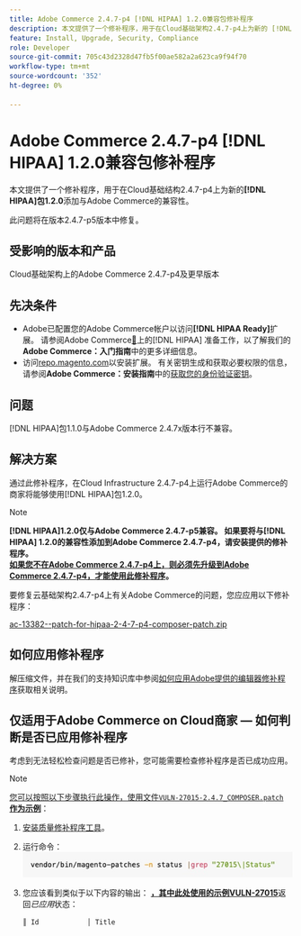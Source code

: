 ```yaml
---
title: Adobe Commerce 2.4.7-p4 [!DNL HIPAA] 1.2.0兼容包修补程序
description: 本文提供了一个修补程序，用于在Cloud基础架构2.4.7-p4上为新的 [!DNL HIPAA] 包1.2.0添加与Adobe Commerce的兼容性
feature: Install, Upgrade, Security, Compliance
role: Developer
source-git-commit: 705c43d2328d47fb5f00ae582a2a623ca9f94f70
workflow-type: tm+mt
source-wordcount: '352'
ht-degree: 0%

---
```


# Adobe Commerce 2.4.7-p4 [!DNL HIPAA] 1.2.0兼容包修补程序

本文提供了一个修补程序，用于在Cloud基础结构2.4.7-p4上为新的&#x200B;**[!DNL HIPAA]包1.2.0**&#x200B;添加与Adobe Commerce的兼容性。

此问题将在版本2.4.7-p5版本中修复。

## 受影响的版本和产品

Cloud基础架构上的Adobe Commerce 2.4.7-p4及更早版本

## 先决条件

* Adobe已配置您的Adobe Commerce帐户以访问&#x200B;**[!DNL HIPAA Ready]**&#x200B;扩展。 请参阅Adobe Commerce[&#128279;](https://experienceleague.adobe.com/zh-hans/docs/commerce-admin/start/compliance/hipaa-ready-service/overview)上的[!DNL HIPAA] 准备工作，以了解我们的&#x200B;**Adobe Commerce：入门指南**&#x200B;中的更多详细信息。
* 访问[repo.magento.com](https://repo.magento.com)以安装扩展。 有关密钥生成和获取必要权限的信息，请参阅&#x200B;**Adobe Commerce：安装指南**&#x200B;中的[获取您的身份验证密钥](https://experienceleague.adobe.com/zh-hans/docs/commerce-operations/installation-guide/prerequisites/authentication-keys)。

## 问题

[!DNL HIPAA]包1.1.0与Adobe Commerce 2.4.7x版本行不兼容。

## 解决方案

通过此修补程序，在Cloud Infrastructure 2.4.7-p4上运行Adobe Commerce的商家将能够使用[!DNL HIPAA]包1.2.0。

>[!NOTE]
>
>**[!DNL HIPAA]1.2.0仅与Adobe Commerce 2.4.7-p5兼容。 如果要将与[!DNL HIPAA] 1.2.0的兼容性添加到Adobe Commerce 2.4.7-p4，请安装提供的修补程序。<br><u>如果您不在Adobe Commerce 2.4.7-p4上，则必须先升级到Adobe Commerce 2.4.7-p4，才能使用此修补程序</u>。**

要修复云基础架构2.4.7-p4上有关Adobe Commerce的问题，您应应用以下修补程序：

[ac-13382--patch-for-hipaa-2-4-7-p4-composer-patch.zip](assets/ac-13382--patch-for-hipaa-2-4-7-p4-composer-patch.zip)

## 如何应用修补程序

解压缩文件，并在我们的支持知识库中参阅[如何应用Adobe提供的编辑器修补程序](https://experienceleague.adobe.com/docs/commerce-knowledge-base/kb/how-to/how-to-apply-a-composer-patch-provided-by-magento.html?lang=zh-Hans)获取相关说明。

## 仅适用于Adobe Commerce on Cloud商家 — 如何判断是否已应用修补程序

考虑到无法轻松检查问题是否已修补，您可能需要检查修补程序是否已成功应用。

>[!NOTE]
>
><u>您可以按照以下步骤执行此操作，使用文件`VULN-27015-2.4.7_COMPOSER.patch` **作为示例**</u>：

1. [安装质量修补程序工具](https://experienceleague.adobe.com/docs/commerce-operations/tools/quality-patches-tool/usage.html?lang=zh-Hans)。
1. 运行命令： <br>
   ![cve-2024-34102-tell-if-patch-applied-code](assets/cve-2024-34102-tell-if-patch-applied-code.png)
1. 您应该看到类似于以下内容的输出： **<u>，其中此处使用的示例VULN-27015</u>**&#x200B;返回&#x200B;*已应用*&#x200B;状态：

   ```bash
   ║ Id            │ Title                                                        │ Category        │ Origin                 │ Status      │ Details                                          ║ ║ N/A           │ ../m2-hotfixes/VULN-27015-2.4.7_COMPOSER_patch.patch      │ Other           │ Local                  │ Applied     │ Patch type: Custom                                
   ```

<!-- For Step 2:
     ```bash
    vendor/bin/magento-patches -n status |grep "27015\|Status"
     ```
-->
